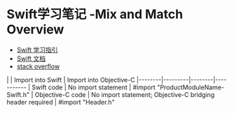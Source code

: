 # Swift学习笔记 -Mix and Match Overview

* [Swift 学习指引](http://www.swiftguide.cn/)
* [Swift 文档](https://developer.apple.com/library/content/documentation/Swift/Conceptual/BuildingCocoaApps/MixandMatch.html#//apple_ref/doc/uid/TP40014216-CH10-ID122)
* [stack overflow](http://stackoverflow.com/questions/24002369/how-to-call-objective-c-code-from-swift)


|    | Import into Swift | Import into Objective-C
|--------|---------|--------|-----------
| Swift code | No import statement | #import "ProductModuleName-Swift.h"
| Objective-C code | No import statement; Objective-C bridging header required | #import "Header.h"
